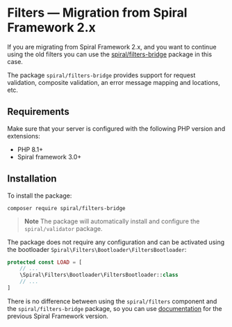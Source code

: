 # Filters — Migration from Spiral Framework 2.x

If you are migrating from Spiral Framework 2.x, and you want to continue using the old filters you can
use the [spiral/filters-bridge](https://github.com/spiral/filters-bridge) package in this case.

The package `spiral/filters-bridge` provides support for request validation, composite validation, an error message
mapping and locations, etc.

## Requirements

Make sure that your server is configured with the following PHP version and extensions:

- PHP 8.1+
- Spiral framework 3.0+

## Installation

To install the package:

```terminal
composer require spiral/filters-bridge
```

> **Note**
> The package will automatically install and configure the `spiral/validator` package.

The package does not require any configuration and can be activated using the
bootloader `Spiral\Filters\Bootloader\FiltersBootloader`:

```php app/src/Application/Kernel.php
protected const LOAD = [
    // ...
    \Spiral\Filters\Bootloader\FiltersBootloader::class
    // ...
]
```

There is no difference between using the `spiral/filters` component and the `spiral/filters-bridge` package, so you can use
[documentation](https://spiral.dev/docs/filters-configuration/2.14/en#create-filter) for the previous Spiral Framework 
version.
